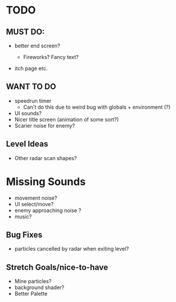 # TODO


## MUST DO:
- better end screen?
    - Fireworks? Fancy text?

- itch page etc.

## WANT TO DO
- speedrun timer
    - Can't do this due to weird bug with globals + environment (?)
- UI sounds?
- Nicer title screen (animation of some sort?)
- Scarier noise for enemy?

## Level Ideas
- Other radar scan shapes?

# Missing Sounds
- movement noise?
- UI select/move?
- enemy approaching noise ?
- music?


## Bug Fixes
- particles cancelled by radar when exiting level?

## Stretch Goals/nice-to-have
- Mine particles?
- background shader?
- Better Palette


